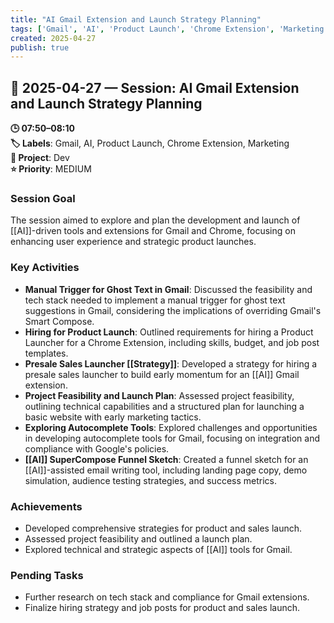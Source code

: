 ```yaml
---
title: "AI Gmail Extension and Launch Strategy Planning"
tags: ['Gmail', 'AI', 'Product Launch', 'Chrome Extension', 'Marketing']
created: 2025-04-27
publish: true
---
```


## 📅 2025-04-27 — Session: AI Gmail Extension and Launch Strategy Planning

**🕒 07:50–08:10**  
**🏷️ Labels**: Gmail, AI, Product Launch, Chrome Extension, Marketing  
**📂 Project**: Dev  
**⭐ Priority**: MEDIUM  


### Session Goal
The session aimed to explore and plan the development and launch of [[AI]]-driven tools and extensions for Gmail and Chrome, focusing on enhancing user experience and strategic product launches.

### Key Activities
- **Manual Trigger for Ghost Text in Gmail**: Discussed the feasibility and tech stack needed to implement a manual trigger for ghost text suggestions in Gmail, considering the implications of overriding Gmail's Smart Compose.
- **Hiring for Product Launch**: Outlined requirements for hiring a Product Launcher for a Chrome Extension, including skills, budget, and job post templates.
- **Presale Sales Launcher [[Strategy]]**: Developed a strategy for hiring a presale sales launcher to build early momentum for an [[AI]] Gmail extension.
- **Project Feasibility and Launch Plan**: Assessed project feasibility, outlining technical capabilities and a structured plan for launching a basic website with early marketing tactics.
- **Exploring Autocomplete Tools**: Explored challenges and opportunities in developing autocomplete tools for Gmail, focusing on integration and compliance with Google's policies.
- **[[AI]] SuperCompose Funnel Sketch**: Created a funnel sketch for an [[AI]]-assisted email writing tool, including landing page copy, demo simulation, audience testing strategies, and success metrics.

### Achievements
- Developed comprehensive strategies for product and sales launch.
- Assessed project feasibility and outlined a launch plan.
- Explored technical and strategic aspects of [[AI]] tools for Gmail.

### Pending Tasks
- Further research on tech stack and compliance for Gmail extensions.
- Finalize hiring strategy and job posts for product and sales launch.

